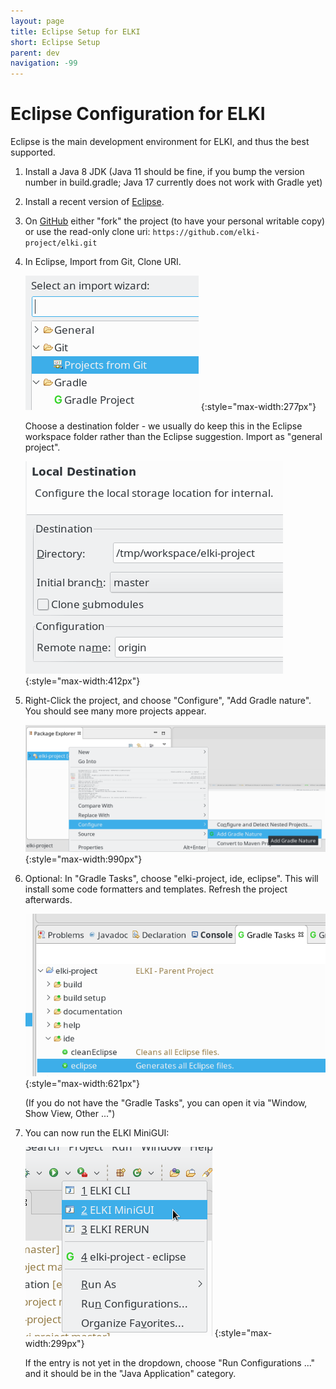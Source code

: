 ```yaml
---
layout: page
title: Eclipse Setup for ELKI
short: Eclipse Setup
parent: dev
navigation: -99
---
```


Eclipse Configuration for ELKI
==============================

Eclipse is the main development environment for ELKI, and thus the best supported.

1. Install a Java 8 JDK (Java 11 should be fine, if you bump the version number in build.gradle; Java 17 currently does not work with Gradle yet)
2. Install a recent version of [Eclipse](http://eclipse.org/downloads/).
3. On [GitHub](https://github.com/elki-project/elki) either "fork" the project (to have your personal writable copy) or use the read-only clone uri: `https://github.com/elki-project/elki.git`
4. In Eclipse, Import from Git, Clone URI.

   ![](eclipse-config-git1.png)
   {:style="max-width:277px"}

   Choose a destination folder - we usually do keep this in the Eclipse workspace folder rather than the Eclipse suggestion. Import as "general project".

   ![](eclipse-config-git2.png)
   {:style="max-width:412px"}

5. Right-Click the project, and choose "Configure", "Add Gradle nature". You should see many more projects appear.

   ![](eclipse-config-gradle1.png)
   {:style="max-width:990px"}

6. Optional: In "Gradle Tasks", choose "elki-project, ide, eclipse". This will install some code formatters and templates. Refresh the project afterwards.

   ![](eclipse-config-gradle2.png)
   {:style="max-width:621px"}

   (If you do not have the "Gradle Tasks", you can open it via "Window, Show View, Other ...")

<!-- 7. Right-Click the "elki-project", Refresh (F5). Eclipse will now build ELKI, and the red markers should disappear. -->

7. You can now run the ELKI MiniGUI:

   ![](eclipse-config-minigui.png)
   {:style="max-width:299px"}

   If the entry is not yet in the dropdown, choose "Run Configurations ..." and it should be in the "Java Application" category.

